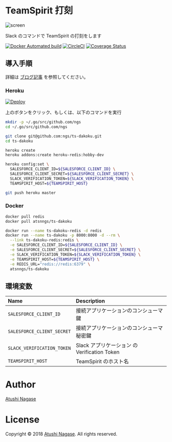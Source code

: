 TeamSpirit 打刻
===============

![screen](https://ja.ngs.io/images/2018-02-14-ts-dakoku/screen.gif)

Slack のコマンドで TeamSpirit の打刻をします

[![Docker Automated build](https://img.shields.io/docker/automated/atsnngs/ts-dakoku.svg?maxAge=2592000)](https://hub.docker.com/r/atsnngs/ts-dakoku/)
[![CircleCI](https://circleci.com/gh/ngs/ts-dakoku.svg?style=svg&circle-token=9c154b7114e81b3ed97b85121e98c7ee5a9ad23c)](https://circleci.com/gh/ngs/ts-dakoku)
[![Coverage Status](https://coveralls.io/repos/github/ngs/ts-dakoku/badge.svg?branch=master)](https://coveralls.io/github/ngs/ts-dakoku?branch=master)

導入手順
-------

詳細は [ブログ記事](https://ja.ngs.io/2018/02/14/ts-dakoku/) を参照してください。

### Heroku

[![Deploy](https://www.herokucdn.com/deploy/button.png)](https://heroku.com/deploy)

上のボタンをクリック、もしくは、以下のコマンドを実行

```sh
mkdir -p ~/.go/src/github.com/ngs
cd ~/.go/src/github.com/ngs

git clone git@github.com:ngs/ts-dakoku.git
cd ts-dakoku

heroku create
heroku addons:create heroku-redis:hobby-dev

heroku config:set \
  SALESFORCE_CLIENT_ID=${SALESFORCE_CLIENT_ID} \
  SALESFORCE_CLIENT_SECRET=${SALESFORCE_CLIENT_SECRET} \
  SLACK_VERIFICATION_TOKEN=${SLACK_VERIFICATION_TOKEN} \
  TEAMSPIRIT_HOST=${TEAMSPIRIT_HOST}

git push heroku master
```

### Docker

```sh
docker pull redis
docker pull atsnngs/ts-dakoku

docker run --name ts-dakoku-redis -d redis
docker run --name ts-dakoku -p 8000:8000 -d --rm \
  --link ts-dakoku-redis:redis \
  -e SALESFORCE_CLIENT_ID=${SALESFORCE_CLIENT_ID} \
  -e SALESFORCE_CLIENT_SECRET=${SALESFORCE_CLIENT_SECRET} \
  -e SLACK_VERIFICATION_TOKEN=${SLACK_VERIFICATION_TOKEN} \
  -e TEAMSPIRIT_HOST=${TEAMSPIRIT_HOST} \
  -e REDIS_URL="redis://redis:6379" \
  atsnngs/ts-dakoku
```

環境変数
--------

| Name                       | Description                                  |
| :------------------------- | :------------------------------------------  |
| `SALESFORCE_CLIENT_ID`     | 接続アプリケーションのコンシューマ鍵         |
| `SALESFORCE_CLIENT_SECRET` | 接続アプリケーションのコンシューマ秘密鍵     |
| `SLACK_VERIFICATION_TOKEN` | Slack アプリケーション の Verification Token |
| `TEAMSPIRIT_HOST`          | TeamSpirit のホスト名                        |

Author
======

[Atushi Nagase]

License
=======

Copyright &copy; 2018 [Atushi Nagase]. All rights reserved.

[Atushi Nagase]: https://ngs.io/
